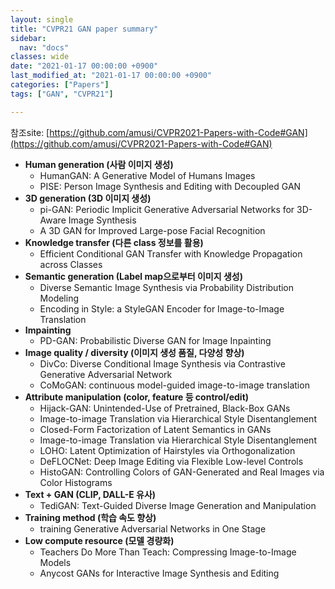 ```yaml
---
layout: single
title: "CVPR21 GAN paper summary"
sidebar:
  nav: "docs"
classes: wide
date: "2021-01-17 00:00:00 +0900"
last_modified_at: "2021-01-17 00:00:00 +0900"
categories: ["Papers"]
tags: ["GAN", "CVPR21"]

---
```



참조site: [https://github.com/amusi/CVPR2021-Papers-with-Code#GAN](https://github.com/amusi/CVPR2021-Papers-with-Code#GAN)

- **Human generation (사람 이미지 생성)**
  - HumanGAN: A Generative Model of Humans Images
  - PISE: Person Image Synthesis and Editing with Decoupled GAN
- **3D generation (3D 이미지 생성)**
  - pi-GAN: Periodic Implicit Generative Adversarial Networks for 3D-Aware Image Synthesis
  - A 3D GAN for Improved Large-pose Facial Recognition
- **Knowledge transfer (다른 class 정보를 활용)**
  - Efficient Conditional GAN Transfer with Knowledge Propagation across Classes
- **Semantic generation (Label map으로부터 이미지 생성)**
  - Diverse Semantic Image Synthesis via Probability Distribution Modeling
  - Encoding in Style: a StyleGAN Encoder for Image-to-Image Translation
- **Impainting**
  - PD-GAN: Probabilistic Diverse GAN for Image Inpainting
- **Image quality / diversity (이미지 생성 품질, 다양성 향상)**
  - DivCo: Diverse Conditional Image Synthesis via Contrastive Generative Adversarial Network
  - CoMoGAN: continuous model-guided image-to-image translation
- **Attribute manipulation (color, feature 등 control/edit)**
  - Hijack-GAN: Unintended-Use of Pretrained, Black-Box GANs
  - Image-to-image Translation via Hierarchical Style Disentanglement
  - Closed-Form Factorization of Latent Semantics in GANs
  - Image-to-image Translation via Hierarchical Style Disentanglement
  - LOHO: Latent Optimization of Hairstyles via Orthogonalization
  - DeFLOCNet: Deep Image Editing via Flexible Low-level Controls
  - HistoGAN: Controlling Colors of GAN-Generated and Real Images via Color Histograms
- **Text + GAN (CLIP, DALL-E 유사)**
  - TediGAN: Text-Guided Diverse Image Generation and Manipulation
- **Training method (학습 속도 향상)**
  - training Generative Adversarial Networks in One Stage
- **Low compute resource (모델 경량화)**
  - Teachers Do More Than Teach: Compressing Image-to-Image Models
  - Anycost GANs for Interactive Image Synthesis and Editing
